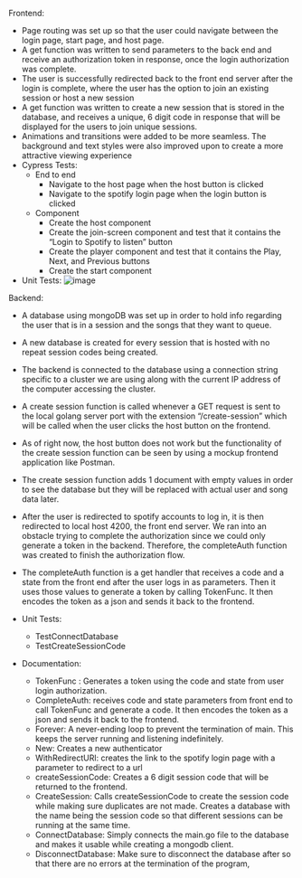 Frontend:
- Page routing was set up so that the user could navigate between the login page, start page, and host page.
- A get function was written to send parameters to the back end and receive an authorization token in response, once the login authorization was complete.
- The user is successfully redirected back to the front end server after the login is complete, where the user has the option to join an existing session or host a new session
- A get function was written to create a new session that is stored in the database, and receives a unique, 6 digit code in response that will be displayed for the users to join unique sessions.
- Animations and transitions were added to be more seamless. The background and text styles were also improved upon to create a more attractive viewing experience
- Cypress Tests:
  - End to end
    - Navigate to the host page when the host button is clicked
    - Navigate to the spotify login page when the login button is clicked
  - Component
    - Create the host component
    - Create the join-screen component and test that it contains the “Login to Spotify to listen” button
    - Create the player component and test that it contains the Play, Next, and Previous buttons
    - Create the start component
- Unit Tests:
![image](https://user-images.githubusercontent.com/95201928/228723622-012e6c43-3516-4455-9077-44f558d157e0.png)



Backend:
- A database using mongoDB was set up in order to hold info regarding the user that is in a session and the songs that they want to queue.
- A new database is created for every session that is hosted with no repeat session codes being created.
- The backend is connected to the database using a connection string specific to a cluster we are using along with the current IP address of the computer accessing the cluster.
- A create session function is called whenever a GET request is sent to the local golang server port with the extension “/create-session” which will be called when the user clicks the host button on the frontend.
- As of right now, the host button does not work but the functionality of the create session function can be seen by using a mockup frontend application like Postman.
- The create session function adds 1 document with empty values in order to see the database but they will be replaced with actual user and song data later.
- After the user is redirected to spotify accounts to log in, it is then redirected to local host 4200, the front end server. We ran into an obstacle trying to complete the authorization since we could only generate a token in the backend. Therefore, the completeAuth function was created to finish the authorization flow.
- The completeAuth function is a get handler that receives a code and a state from the front end after the user logs in as parameters. Then it uses those values to generate a token by calling TokenFunc. It then encodes the token as a json and sends it back to the frontend.
- Unit Tests:
  - TestConnectDatabase
  - TestCreateSessionCode

- Documentation:
  - TokenFunc : Generates a token using the code and state from user login authorization.
  - CompleteAuth: receives code and state parameters from front end to call TokenFunc and generate a code. It then encodes the token as a json and sends it back to the frontend.
  - Forever: A never-ending loop to prevent the termination of main. This keeps the server running and listening indefinitely.
  - New: Creates a new authenticator
  - WithRedirectURl: creates the link to the spotify login page with a parameter to redirect to a url
  - createSessionCode: Creates a 6 digit session code that will be returned to the frontend.
  - CreateSession: Calls createSessionCode to create the session code while making sure duplicates are not made. Creates a database with the name being the session code so that different sessions can be running at the same time.
  - ConnectDatabase: Simply connects the main.go file to the database and makes it usable while creating a mongodb client.
  - DisconnectDatabase: Make sure to disconnect the database after so that there are no errors at the termination of the program,

